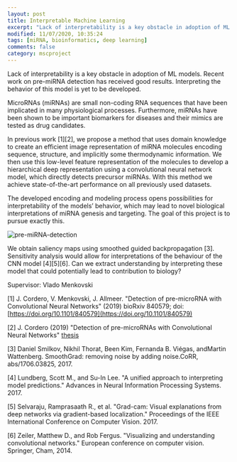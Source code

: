 ```yaml
---
layout: post
title: Interpretable Machine Learning 
excerpt: "Lack of interpretability is a key obstacle in adoption of ML models. Recent work on pre-miRNA detection has received good results. Interpreting the behavior of this model is yet to be developed"
modified: 11/07/2020, 10:35:24
tags: [miRNA, bioinformatics, deep learning]
comments: false
category: mscproject
---
```


Lack of interpretability is a key obstacle in adoption of ML models. Recent work on pre-miRNA detection has received good results. Interpreting the behavior of this model is yet to be developed.

MicroRNAs (miRNAs) are small non-coding RNA sequences that have been implicated in many physiological processes. Furthermore, miRNAs have been shown to be important biomarkers for diseases and their mimics are tested as drug candidates.

In previous work [1][2], we propose a method that uses domain knowledge to create an efficient image representation of miRNA molecules encoding sequence, structure, and implicitly some thermodynamic information. We then use this low-level feature representation of the molecules to develop a hierarchical deep representation using a convolutional neural network model, which directly detects precursor miRNAs. With this method we achieve state-of-the-art performance on all previously used datasets. 

The developed encoding and modeling process opens possibilities for interpretability of the models’ behavior, which may lead to novel biological interpretations of miRNA genesis and targeting. The goal of this project is to pursue exactly this. 

![pre-miRNA-detection](../../images/posts/mirna-detect.png)

We obtain  saliency maps using smoothed guided backpropagation [3]. Sensitivity analysis would allow for interpretations of the behaviour of the CNN model [4][5][6]. Can we extract understanding by interpreting these model that could potentially lead to contribution to biology? 

Supervisor: Vlado Menkovski

[1] J. Cordero, V. Menkovski, J. Allmeer. "Detection of pre-microRNA with Convolutional Neural Networks" (2019) bioRxiv 840579; doi: [https://doi.org/10.1101/840579](https://doi.org/10.1101/840579)

[2] J. Cordero (2019) "Detection of pre-microRNAs with Convolutional Neural Networks" [thesis](https://research.tue.nl/files/130180929/JA_Cordero_Cruz_Thesis.pdf)

[3] Daniel Smilkov, Nikhil Thorat, Been Kim, Fernanda B. Viégas, andMartin Wattenberg.  SmoothGrad: removing noise by adding noise.CoRR, abs/1706.03825, 2017. 

[4] Lundberg, Scott M., and Su-In Lee. "A unified approach to interpreting model predictions." Advances in Neural Information Processing Systems. 2017.

[5]  Selvaraju, Ramprasaath R., et al. "Grad-cam: Visual explanations from deep networks via gradient-based localization." Proceedings of the IEEE International Conference on Computer Vision. 2017.

[6] Zeiler, Matthew D., and Rob Fergus. "Visualizing and understanding convolutional networks." European conference on computer vision. Springer, Cham, 2014.

